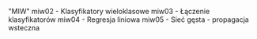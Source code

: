 "MIW"
miw02 - Klasyfikatory wieloklasowe
miw03 - Łączenie klasyfikatorów
miw04 - Regresja liniowa
miw05 - Sieć gęsta - propagacja wsteczna
